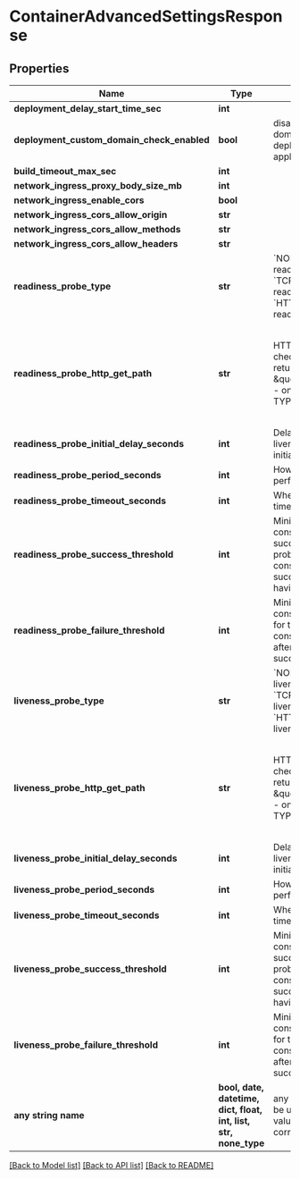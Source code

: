 # ContainerAdvancedSettingsResponse


## Properties
Name | Type | Description | Notes
------------ | ------------- | ------------- | -------------
**deployment_delay_start_time_sec** | **int** |  | [optional] 
**deployment_custom_domain_check_enabled** | **bool** | disable custom domain check when deploying an application | [optional] 
**build_timeout_max_sec** | **int** |  | [optional] 
**network_ingress_proxy_body_size_mb** | **int** |  | [optional] 
**network_ingress_enable_cors** | **bool** |  | [optional] 
**network_ingress_cors_allow_origin** | **str** |  | [optional] 
**network_ingress_cors_allow_methods** | **str** |  | [optional] 
**network_ingress_cors_allow_headers** | **str** |  | [optional] 
**readiness_probe_type** | **str** | &#x60;NONE&#x60; disable readiness probe &#x60;TCP&#x60; enable TCP readiness probe &#x60;HTTP&#x60; enable HTTP readiness probe  | [optional] 
**readiness_probe_http_get_path** | **str** | HTTP GET path to check status (must returns 2xx E.g \&quot;/healtz\&quot;) - only usable with TYPE &#x3D; HTTP | [optional]  if omitted the server will use the default value of "/"
**readiness_probe_initial_delay_seconds** | **int** | Delay before liveness probe is initiated | [optional] 
**readiness_probe_period_seconds** | **int** | How often to perform the probe | [optional] 
**readiness_probe_timeout_seconds** | **int** | When the probe times out | [optional] 
**readiness_probe_success_threshold** | **int** | Minimum consecutive successes for the probe to be considered successful after having failed. | [optional] 
**readiness_probe_failure_threshold** | **int** | Minimum consecutive failures for the probe to be considered failed after having succeeded. | [optional] 
**liveness_probe_type** | **str** | &#x60;NONE&#x60; disable liveness probe &#x60;TCP&#x60; enable TCP liveness probe &#x60;HTTP&#x60; enable HTTP liveness probe  | [optional] 
**liveness_probe_http_get_path** | **str** | HTTP GET path to check status (must returns 2xx E.g \&quot;/healtz\&quot;) - only usable with TYPE &#x3D; HTTP | [optional]  if omitted the server will use the default value of "/"
**liveness_probe_initial_delay_seconds** | **int** | Delay before liveness probe is initiated | [optional] 
**liveness_probe_period_seconds** | **int** | How often to perform the probe | [optional] 
**liveness_probe_timeout_seconds** | **int** | When the probe times out | [optional] 
**liveness_probe_success_threshold** | **int** | Minimum consecutive successes for the probe to be considered successful after having failed. | [optional] 
**liveness_probe_failure_threshold** | **int** | Minimum consecutive failures for the probe to be considered failed after having succeeded. | [optional] 
**any string name** | **bool, date, datetime, dict, float, int, list, str, none_type** | any string name can be used but the value must be the correct type | [optional]

[[Back to Model list]](../README.md#documentation-for-models) [[Back to API list]](../README.md#documentation-for-api-endpoints) [[Back to README]](../README.md)


